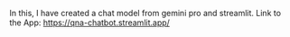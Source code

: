 In this, I have created a chat model from gemini pro and streamlit.
Link to the App:
https://qna-chatbot.streamlit.app/
